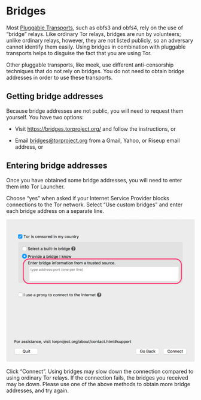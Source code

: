 # Bridges

Most [Pluggable Transports](transports.html "Pluggable Transports"), such as
obfs3 and obfs4, rely on the use of “bridge” relays. Like ordinary Tor relays,
bridges are run by volunteers; unlike ordinary relays, however, they are not
listed publicly, so an adversary cannot identify them easily. Using bridges in
combination with pluggable transports helps to disguise the fact that you are
using Tor.

Other pluggable transports, like meek, use different anti-censorship
techniques that do not rely on bridges. You do not need to obtain bridge
addresses in order to use these transports.

## Getting bridge addresses

Because bridge addresses are not public, you will need to request them
yourself. You have two options:

  * Visit <https://bridges.torproject.org/> and follow the instructions, or 

  * Email bridges@torproject.org from a Gmail, Yahoo, or Riseup email address, or 

## Entering bridge addresses

Once you have obtained some bridge addresses, you will need to enter them into
Tor Launcher.

Choose “yes” when asked if your Internet Service Provider blocks connections
to the Tor network. Select “Use custom bridges” and enter each bridge address
on a separate line.

![](media/tor-launcher-custom-bridges.png)

Click “Connect”. Using bridges may slow down the connection compared to using
ordinary Tor relays. If the connection fails, the bridges you received may be
down. Please use one of the above methods to obtain more bridge addresses, and
try again.

